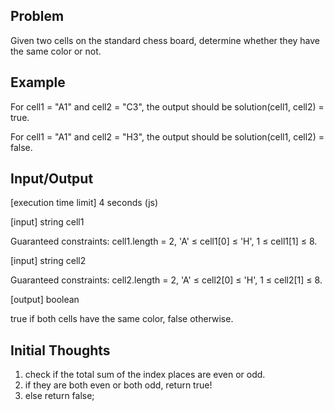 ## Problem

Given two cells on the standard chess board, determine whether they have the same color or not.

## Example

For cell1 = "A1" and cell2 = "C3", the output should be
solution(cell1, cell2) = true.

For cell1 = "A1" and cell2 = "H3", the output should be
solution(cell1, cell2) = false.

## Input/Output

[execution time limit] 4 seconds (js)

[input] string cell1

Guaranteed constraints:
cell1.length = 2,
'A' ≤ cell1[0] ≤ 'H',
1 ≤ cell1[1] ≤ 8.

[input] string cell2

Guaranteed constraints:
cell2.length = 2,
'A' ≤ cell2[0] ≤ 'H',
1 ≤ cell2[1] ≤ 8.

[output] boolean

true if both cells have the same color, false otherwise.

## Initial Thoughts

1. check if the total sum of the index places are even or odd.
2. if they are both even or both odd, return true!
3. else return false;
